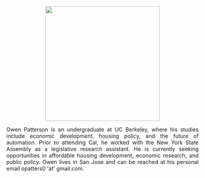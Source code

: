 <p align="center">
  <img width="300" src="https://scontent-lga3-1.xx.fbcdn.net/v/t1.0-9/72241103_1394164250738843_5797137622514008064_n.jpg?_nc_cat=100&_nc_ohc=qB0FTg9PROIAQmvrYRzU_fP6s-8oDV6Mh9IJzlU_bHQRQiuWI4G-pvDeg&_nc_ht=scontent-lga3-1.xx&oh=f08fba1dd25cb678c623b18f335f4c96&oe=5E6EA592">
</p>


<p align="justify"> 
Owen Patterson is an undergraduate at UC Berkeley, where his studies include economic development, housing policy, and the 
future of automation. Prior to attending Cal, he worked with the New York State Assembly as a legislative research assistant. 
He is currently seeking opportunities in affordable housing development, economic research, and public policy. Owen lives in 
San Jose and can be reached at his personal email opatters0 'at' gmail.com. 
</p>
